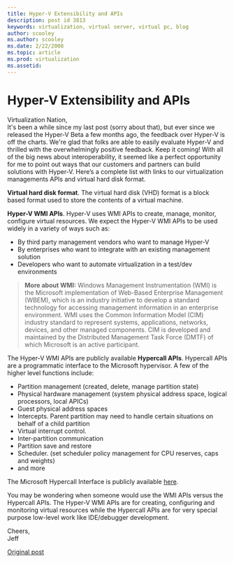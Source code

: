 ```yaml
---
title: Hyper-V Extensibility and APIs
description: post id 3813
keywords: virtualization, virtual server, virtual pc, blog
author: scooley
ms.author: scooley
ms.date: 2/22/2008
ms.topic: article
ms.prod: virtualization
ms.assetid: 
---
```


# Hyper-V Extensibility and APIs

Virtualization Nation,  
It's been a while since my last post (sorry about that), but ever since we released the Hyper-V Beta a few months ago, the feedback over Hyper-V is off the charts. We're glad that folks are able to easily evaluate Hyper-V and thrilled with the overwhelmingly positive feedback. Keep it coming! With all of the big news about interoperability, it seemed like a perfect opportunity for me to point out ways that our customers and partners can build solutions with Hyper-V. Here’s a complete list with links to our virtualization managements APIs and virtual hard disk format.

**Virtual hard disk format**. The virtual hard disk (VHD) format is a block based format used to store the contents of a virtual machine.  

**Hyper-V WMI APIs**. Hyper-V uses WMI APIs to create, manage, monitor, configure virtual resources. We expect the Hyper-V WMI APIs to be used widely in a variety of ways such as:

* By third party management vendors who want to manage Hyper-V
* By enterprises who want to integrate with an existing management solution
* Developers who want to automate virtualization in a test/dev environments

> **More about WMI:** Windows Management Instrumentation (WMI) is the Microsoft implementation of Web-Based Enterprise Management (WBEM), which is an industry initiative to develop a standard technology for accessing management information in an enterprise environment. WMI uses the Common Information Model (CIM) industry standard to represent systems, applications, networks, devices, and other managed components. CIM is developed and maintained by the Distributed Management Task Force (DMTF) of which Microsoft is an active participant.

The Hyper-V WMI APIs are publicly available **Hypercall APIs**.  Hypercall APIs are a programmatic interface to the Microsoft hypervisor. A few of the higher level functions include:

* Partition management (created, delete, manage partition state)
* Physical hardware management (system physical address space, logical processors, local APICs)
* Guest physical address spaces
* Intercepts. Parent partition may need to handle certain situations on behalf of a child partition
* Virtual interrupt control.
* Inter-partition communication
* Partition save and restore
* Scheduler. (set scheduler policy management for CPU reserves, caps and weights)
* and more

The Microsoft Hypercall Interface is publicly available [here](https://www.microsoft.com/downloads/details.aspx?FamilyID=91E2E518-C62C-4FF2-8E50-3A37EA4100F5&displaylang=en).

You may be wondering when someone would use the WMI APIs versus the Hypercall APIs. The Hyper-V WMI APIs are for creating, configuring and monitoring virtual resources while the Hypercall APIs are for very special purpose low-level work like IDE/debugger development.

Cheers,   
Jeff

[Original post](https://blogs.technet.microsoft.com/virtualization/2008/02/22/hyper-v-extensibility-and-apis/)